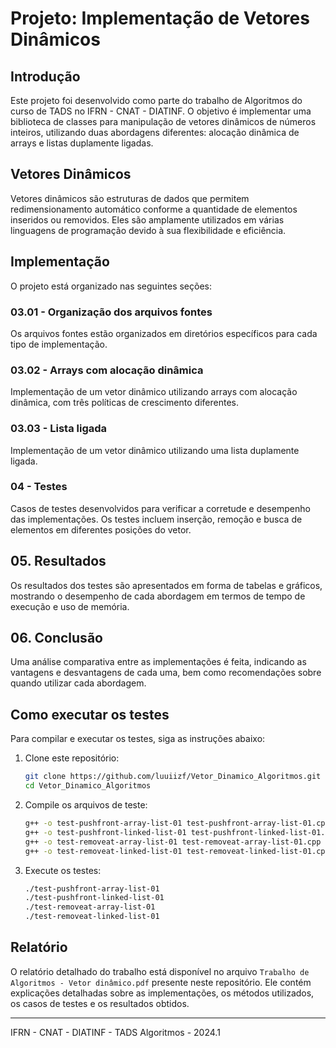 # Projeto: Implementação de Vetores Dinâmicos

## Introdução
Este projeto foi desenvolvido como parte do trabalho de Algoritmos do curso de TADS no IFRN - CNAT - DIATINF. O objetivo é implementar uma biblioteca de classes para manipulação de vetores dinâmicos de números inteiros, utilizando duas abordagens diferentes: alocação dinâmica de arrays e listas duplamente ligadas.

## Vetores Dinâmicos
Vetores dinâmicos são estruturas de dados que permitem redimensionamento automático conforme a quantidade de elementos inseridos ou removidos. Eles são amplamente utilizados em várias linguagens de programação devido à sua flexibilidade e eficiência.

## Implementação
O projeto está organizado nas seguintes seções:

### 03.01 - Organização dos arquivos fontes
Os arquivos fontes estão organizados em diretórios específicos para cada tipo de implementação.

### 03.02 - Arrays com alocação dinâmica
Implementação de um vetor dinâmico utilizando arrays com alocação dinâmica, com três políticas de crescimento diferentes.

### 03.03 - Lista ligada
Implementação de um vetor dinâmico utilizando uma lista duplamente ligada.

### 04 - Testes
Casos de testes desenvolvidos para verificar a corretude e desempenho das implementações. Os testes incluem inserção, remoção e busca de elementos em diferentes posições do vetor.

## 05. Resultados
Os resultados dos testes são apresentados em forma de tabelas e gráficos, mostrando o desempenho de cada abordagem em termos de tempo de execução e uso de memória.

## 06. Conclusão
Uma análise comparativa entre as implementações é feita, indicando as vantagens e desvantagens de cada uma, bem como recomendações sobre quando utilizar cada abordagem.

## Como executar os testes
Para compilar e executar os testes, siga as instruções abaixo:

1. Clone este repositório:
    ```sh
    git clone https://github.com/luuiizf/Vetor_Dinamico_Algoritmos.git
    cd Vetor_Dinamico_Algoritmos
    ```

2. Compile os arquivos de teste:
    ```sh
    g++ -o test-pushfront-array-list-01 test-pushfront-array-list-01.cpp
    g++ -o test-pushfront-linked-list-01 test-pushfront-linked-list-01.cpp
    g++ -o test-removeat-array-list-01 test-removeat-array-list-01.cpp
    g++ -o test-removeat-linked-list-01 test-removeat-linked-list-01.cpp
    ```

3. Execute os testes:
    ```sh
    ./test-pushfront-array-list-01
    ./test-pushfront-linked-list-01
    ./test-removeat-array-list-01
    ./test-removeat-linked-list-01
    ```

## Relatório
O relatório detalhado do trabalho está disponível no arquivo `Trabalho de Algoritmos - Vetor dinâmico.pdf` presente neste repositório. Ele contém explicações detalhadas sobre as implementações, os métodos utilizados, os casos de testes e os resultados obtidos.

---

IFRN - CNAT - DIATINF - TADS Algoritmos - 2024.1
